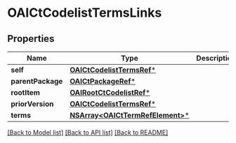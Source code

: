 # OAICtCodelistTermsLinks

## Properties
Name | Type | Description | Notes
------------ | ------------- | ------------- | -------------
**self** | [**OAICtCodelistTermsRef***](OAICtCodelistTermsRef.md) |  | [optional] 
**parentPackage** | [**OAICtPackageRef***](OAICtPackageRef.md) |  | [optional] 
**rootItem** | [**OAIRootCtCodelistRef***](OAIRootCtCodelistRef.md) |  | [optional] 
**priorVersion** | [**OAICtCodelistTermsRef***](OAICtCodelistTermsRef.md) |  | [optional] 
**terms** | [**NSArray&lt;OAICtTermRefElement&gt;***](OAICtTermRefElement.md) |  | [optional] 

[[Back to Model list]](../README.md#documentation-for-models) [[Back to API list]](../README.md#documentation-for-api-endpoints) [[Back to README]](../README.md)


